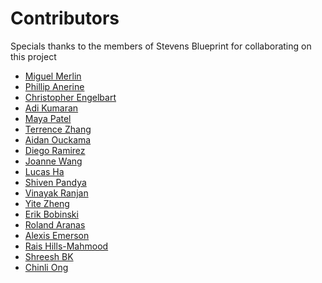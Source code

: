 # Contributors

Specials thanks to the members of Stevens Blueprint for collaborating on this project

<!--Please add your name (First Name Last Name)-->

- [Miguel Merlin](https://github.com/miguel-merlin)
- [Phillip Anerine](https://github.com/phill52)
- [Christopher Engelbart](https://github.com/cengelbart39)
- [Adi Kumaran](https://github.com/adikumaran)
- [Maya Patel](https://github.com/mpate154)
- [Terrence Zhang](https://github.com/ZhangTerrence)
- [Aidan Ouckama](https://github.com/ouckah)
- [Diego Ramirez](https://github.com/diego-developed)
- [Joanne Wang](https://https://github.com/joanne1229)
- [Lucas Ha](https://github.com/Lucasha11)
- [Shiven Pandya](https://github.com/shivenp14)
- [Vinayak Ranjan](https://github.com/vinrran)
- [Yite Zheng](https://github.com/bieben)
- [Erik Bobinski](https://github.com/erik-bobinski)
- [Roland Aranas](https://github.com/R0l4nd101)
- [Alexis Emerson](https://github.com/aemerson1)
- [Rais Hills-Mahmood](https://github.com/raisHills)
- [Shreesh BK](https://github.com/shreeshbkkb)
- [Chinli Ong](https://github.com/co16661666)
